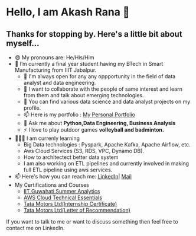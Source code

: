 # Hello, I am Akash Rana 👋

## Thanks for stopping by. Here's a little bit about myself...


- 😄 My pronouns are: He/His/Him
- 🔭 I’m currently a final year student having my BTech in Smart Manufacturing from IIIT Jabalpur. 
   - 👯 I'm always open for any any oppportunity in the field of data analyst and data engineering. 
   - 💬 I want to collaborate with the people of same interest and learn from them and talk about emerging technologies.
   - 🤘 You can find various data science and data analyst projects on my profile.
   - 📫 Here is my portfolio : [My Personal Portfolio](https://akr164.github.io/Portfolio.github.io/)
   - 💬 Ask me about **Python,Data Engineering, Business Analysis**
   - ⚡ I love to play outdoor games **volleyball and badminton.**
- 🧑🏻‍🏫 I am currenly learning
   - Big Data technologies : Pyspark, Apache Kafka, Apache Airflow, etc.
   - Aws Cloud Services (S3, RDS, VPC, Dynamo DB).
   - How to architectect better data system
   - I am also working on ETL pipelines and currently involved in making full ETL pipeline using aws services.
- 📫 Here's how you can reach me: [LinkedIn](https://www.linkedin.com/in/akash-rana-iiitdmj/)| [Mail](akashrana5146@gmail.com)
- My Certifications and Courses
  - [IIT Guwahati Summer Analytics](https://certificate.givemycertificate.com/c/2fc74f37-4d30-4224-8caa-e208108a6c48)
  - [AWS Cloud Technical Essentials](https://www.coursera.org/account/accomplishments/certificate/UNLNKC6HA404)
  - [Tata Motors Ltd(Internship Certificate)](https://drive.google.com/file/d/11gcLN-nM_HqsIoOXJdsneYXJL4EjaRNY/view?usp=sharing)
  - [Tata Motors Ltd(Letter of Recommendation)](https://drive.google.com/file/d/1OvPZPMc2CyF_Tp_4FAGEsaD1orL7rb3a/view?usp=sharing)
  
If you want to talk to me or want to discuss something then feel free to contact me on LinkedIn.
  
